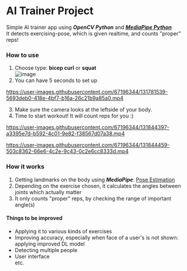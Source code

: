 # AI Trainer Project
Simple AI trainer app using ***OpenCV Python*** and <a href="https://google.github.io/mediapipe/">***MediaPipe Python***</a><br>
It detects exercising-pose, which is given realtime, and counts "proper" reps! 

### How to use
1. Choose type: **bicep curl** or **squat**<br>
 ![image](https://user-images.githubusercontent.com/67196344/131671166-55fd85d0-2774-480d-83f4-9992070f2caf.png)
2. You can have 5 seconds to set up


https://user-images.githubusercontent.com/67196344/131781539-5693deb0-418e-4bf7-b16a-26c21b9a85a0.mp4


3. Make sure the camera looks at the leftside of your body.
4. Time to start workout! It will count reps for you :)


https://user-images.githubusercontent.com/67196344/131844397-a3395e7d-b592-4c01-9e82-f38567d07a38.mp4



https://user-images.githubusercontent.com/67196344/131844459-503c8362-66e6-4c2e-9c43-0c2e6cc8333d.mp4



### How it works
1. Getting landmarks on the body using ***MediaPipe***: <a href="https://google.github.io/mediapipe/solutions/pose.html">Pose Estimation</a>
2. Depending on the exercise chosen, it calculates the angles between joints which actually matter
3. It only counts "proper" reps, by checking the range of important angle(s)

#### Things to be improved
- Applying it to various kinds of exercises<br>
- Improving accuracy, especially when face of a user's is not shown: applying improved DL model<br>
- Detecting multiple people<br>
- User interface<br>
etc.
